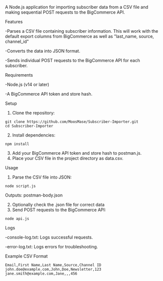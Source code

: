 A Node.js application for importing subscriber data from a CSV file and making sequential POST requests to the BigCommerce API.

Features 

-Parses a CSV file containing subscriber information. This will work with the default export columns from BigCommerce as well as "last_name, source, channel_id"

-Converts the data into JSON format. 

-Sends individual POST requests to the BigCommerce API for each subscriber.

Requirements 

-Node.js (v14 or later) 

-A BigCommerce API token and store hash.

Setup

1. Clone the repository:
```
git clone https://github.com/MoosMase/Subscriber-Importer.git
cd Subscriber-Importer
```
2. Install dependencies:
```
npm install
```
3. Add your BigCommerce API token and store hash to postman.js.
4. Place your CSV file in the project directory as data.csv.

Usage

1. Parse the CSV file into JSON:
```
node script.js
```
Outputs: postman-body.json

2. Optionally check the .json file for correct data
3. Send POST requests to the BigCommerce API:
```
node api.js
```
Logs 

-console-log.txt: Logs successful requests. 

-error-log.txt: Logs errors for troubleshooting.

Example CSV Format
```
Email,First Name,Last Name,Source,Channel ID
john.doe@example.com,John,Doe,Newsletter,123
jane.smith@example.com,Jane,,,456
```
